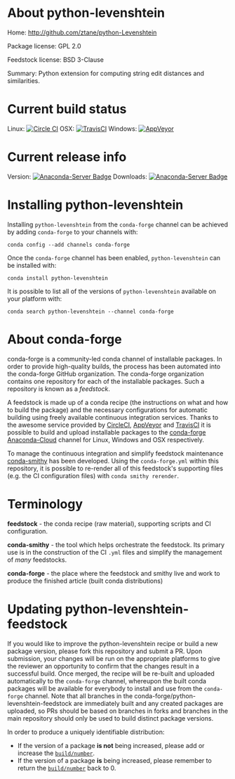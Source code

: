 About python-levenshtein
========================

Home: http://github.com/ztane/python-Levenshtein

Package license: GPL 2.0

Feedstock license: BSD 3-Clause

Summary: Python extension for computing string edit distances and similarities.



Current build status
====================

Linux: [![Circle CI](https://circleci.com/gh/conda-forge/python-levenshtein-feedstock.svg?style=shield)](https://circleci.com/gh/conda-forge/python-levenshtein-feedstock)
OSX: [![TravisCI](https://travis-ci.org/conda-forge/python-levenshtein-feedstock.svg?branch=master)](https://travis-ci.org/conda-forge/python-levenshtein-feedstock)
Windows: [![AppVeyor](https://ci.appveyor.com/api/projects/status/github/conda-forge/python-levenshtein-feedstock?svg=True)](https://ci.appveyor.com/project/conda-forge/python-levenshtein-feedstock/branch/master)

Current release info
====================
Version: [![Anaconda-Server Badge](https://anaconda.org/conda-forge/python-levenshtein/badges/version.svg)](https://anaconda.org/conda-forge/python-levenshtein)
Downloads: [![Anaconda-Server Badge](https://anaconda.org/conda-forge/python-levenshtein/badges/downloads.svg)](https://anaconda.org/conda-forge/python-levenshtein)

Installing python-levenshtein
=============================

Installing `python-levenshtein` from the `conda-forge` channel can be achieved by adding `conda-forge` to your channels with:

```
conda config --add channels conda-forge
```

Once the `conda-forge` channel has been enabled, `python-levenshtein` can be installed with:

```
conda install python-levenshtein
```

It is possible to list all of the versions of `python-levenshtein` available on your platform with:

```
conda search python-levenshtein --channel conda-forge
```


About conda-forge
=================

conda-forge is a community-led conda channel of installable packages.
In order to provide high-quality builds, the process has been automated into the
conda-forge GitHub organization. The conda-forge organization contains one repository
for each of the installable packages. Such a repository is known as a *feedstock*.

A feedstock is made up of a conda recipe (the instructions on what and how to build
the package) and the necessary configurations for automatic building using freely
available continuous integration services. Thanks to the awesome service provided by
[CircleCI](https://circleci.com/), [AppVeyor](http://www.appveyor.com/)
and [TravisCI](https://travis-ci.org/) it is possible to build and upload installable
packages to the [conda-forge](https://anaconda.org/conda-forge)
[Anaconda-Cloud](http://docs.anaconda.org/) channel for Linux, Windows and OSX respectively.

To manage the continuous integration and simplify feedstock maintenance
[conda-smithy](http://github.com/conda-forge/conda-smithy) has been developed.
Using the ``conda-forge.yml`` within this repository, it is possible to re-render all of
this feedstock's supporting files (e.g. the CI configuration files) with ``conda smithy rerender``.


Terminology
===========

**feedstock** - the conda recipe (raw material), supporting scripts and CI configuration.

**conda-smithy** - the tool which helps orchestrate the feedstock.
                   Its primary use is in the construction of the CI ``.yml`` files
                   and simplify the management of *many* feedstocks.

**conda-forge** - the place where the feedstock and smithy live and work to
                  produce the finished article (built conda distributions)


Updating python-levenshtein-feedstock
=====================================

If you would like to improve the python-levenshtein recipe or build a new
package version, please fork this repository and submit a PR. Upon submission,
your changes will be run on the appropriate platforms to give the reviewer an
opportunity to confirm that the changes result in a successful build. Once
merged, the recipe will be re-built and uploaded automatically to the
`conda-forge` channel, whereupon the built conda packages will be available for
everybody to install and use from the `conda-forge` channel.
Note that all branches in the conda-forge/python-levenshtein-feedstock are
immediately built and any created packages are uploaded, so PRs should be based
on branches in forks and branches in the main repository should only be used to
build distinct package versions.

In order to produce a uniquely identifiable distribution:
 * If the version of a package **is not** being increased, please add or increase
   the [``build/number``](http://conda.pydata.org/docs/building/meta-yaml.html#build-number-and-string).
 * If the version of a package **is** being increased, please remember to return
   the [``build/number``](http://conda.pydata.org/docs/building/meta-yaml.html#build-number-and-string)
   back to 0.
